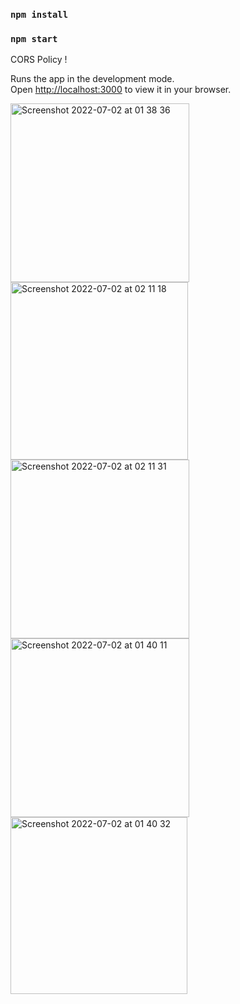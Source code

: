 ### `npm install`

### `npm start`

CORS Policy ! 

Runs the app in the development mode.\
Open [http://localhost:3000](http://localhost:3000) to view it in your browser.

<img width="286" alt="Screenshot 2022-07-02 at 01 38 36" src="https://user-images.githubusercontent.com/62019173/176975017-2c00f849-12f8-462b-9b71-ac81007992d9.png">

<img width="284" alt="Screenshot 2022-07-02 at 02 11 18" src="https://user-images.githubusercontent.com/62019173/176976669-115a06f1-2dad-4a10-bbe1-4fa3a078beeb.png">

<img width="286" alt="Screenshot 2022-07-02 at 02 11 31" src="https://user-images.githubusercontent.com/62019173/176976674-110c235a-8b8c-4084-97c3-8e2da2207665.png">


<img width="286" alt="Screenshot 2022-07-02 at 01 40 11" src="https://user-images.githubusercontent.com/62019173/176975037-d89bfb2b-7fbd-42de-badc-ad3c0ab5322c.png">

<img width="283" alt="Screenshot 2022-07-02 at 01 40 32" src="https://user-images.githubusercontent.com/62019173/176975045-6d9ba4c2-1614-4599-b439-c0743a30a2c6.png">
